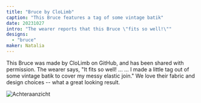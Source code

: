 ```yaml
---
title: "Bruce by CloLimb"
caption: "This Bruce features a tag of some vintage batik"
date: 20231027
intro: "The wearer reports that this Bruce \"fits so well!\""
designs:
  - "bruce"
maker: Natalia
---
```



This Bruce was made by CloLimb on GitHub, and has been shared with permission. The wearer says, "It fits so well! ... ... I made a little tag out of some vintage batik to cover my messy elastic join." We love their fabric and design choices -- what a great looking result.

![Achteraanzicht](https://imagedelivery.net/ouSuR9yY1bHt-fuAokSA5Q/showcase-bruce-by-clolimb-1/public "Achteraanzicht")

